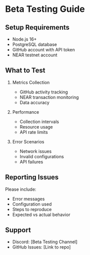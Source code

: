 # Beta Testing Guide

## Setup Requirements
- Node.js 16+
- PostgreSQL database
- GitHub account with API token
- NEAR testnet account

## What to Test
1. Metrics Collection
   - GitHub activity tracking
   - NEAR transaction monitoring
   - Data accuracy

2. Performance
   - Collection intervals
   - Resource usage
   - API rate limits

3. Error Scenarios
   - Network issues
   - Invalid configurations
   - API failures

## Reporting Issues
Please include:
- Error messages
- Configuration used
- Steps to reproduce
- Expected vs actual behavior

## Support
- Discord: [Beta Testing Channel]
- GitHub Issues: [Link to repo]
